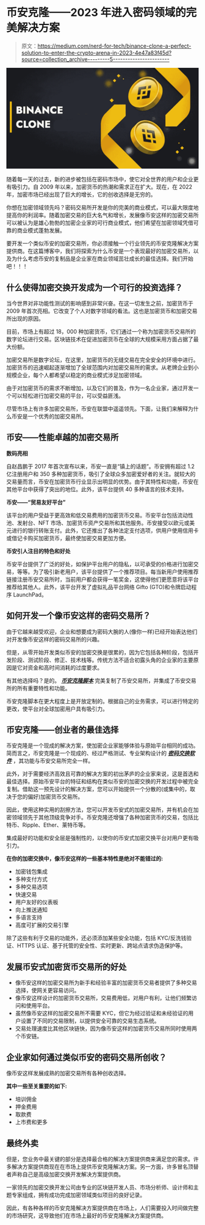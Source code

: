 # 币安克隆——2023 年进入密码领域的完美解决方案

> 原文：<https://medium.com/nerd-for-tech/binance-clone-a-perfect-solution-to-enter-the-crypto-arena-in-2023-4e47a83f45d?source=collection_archive---------5----------------------->

![](img/95ad6afed3b11b9308c4d8c6245bcf64.png)

随着每一天的过去，新的进步被包括在密码市场中，使它对全世界的用户和企业更有吸引力。自 2009 年以来，加密货币的热潮和需求正在扩大。现在，在 2022 年，加密市场已经出现了巨大的增长，它的创收选择是无穷的。

你想在加密领域领先吗？密码交易所开发是你的完美的商业模式，可以最大限度地提高你的利润率。随着加密交易的巨大名气和增长，发展像币安这样的加密交易所可以被认为是雄心勃勃的加密企业家的可行商业模式，他们希望在加密领域凭借可靠的商业模式蓬勃发展。

要开发一个类似币安的加密交易所，你必须接触一个行业领先的币安克隆解决方案提供商。在这篇博客中，我们将探索为什么币安是一个表现最好的加密交易所，以及为什么考虑币安的复制品是企业家在商业领域茁壮成长的最佳选择。我们开始吧！！！

## 什么使得加密交换开发成为一个可行的投资选择？

当今世界对非功能性测试的影响感到非常兴奋。在这一切发生之前，加密货币于 2009 年首次亮相。它改变了个人对数字领域的看法。这也是加密货币和加密交易所出现的原因。

目前，市场上有超过 18，000 种加密货币，它们通过一个称为加密货币交易所的数字论坛进行交易。区块链技术在促进加密货币在全球的大规模采用方面占据了最大份额。

加密交易所是数字论坛，在这里，加密货币的无缝交易在完全安全的环境中进行。加密货币的迅速崛起逐渐增加了全球范围内对加密交易所的需求。从老牌企业到小规模企业，每个人都希望以稳定的商业模式涉足加密领域。

由于对加密货币的需求不断增加，以及它们的普及，作为一名企业家，通过开发一个可以轻松进行加密交易的平台，可以受益匪浅。

尽管市场上有许多加密交易所，币安在联盟中遥遥领先。下面，让我们来解释为什么币安是一个优秀的加密交易所。

## 币安——性能卓越的加密交易所

**数码亮相**

自赵昌鹏于 2017 年首次宣布以来，币安一直是“镇上的话题”。币安拥有超过 1.2 亿注册用户和 350 多种加密货币，吸引了全球众多加密爱好者的关注。就较大的交易量而言，币安在加密货币行业显示出明显的优势。由于其特性和功能，币安在其他平台中获得了突出的地位。此外，该平台提供 40 多种语言的技术支持。

**币安——“贸易友好平台”**

该平台的用户受益于更高效和低交易费用的加密货币交易。币安平台包括流动性池、发射台、NFT 市场、加密货币资产交易所和其他服务。币安接受以欧元或美元进行的银行转账支付。此外，它还推出了各种法定支付选项，供用户使用信用卡或借记卡购买加密货币，最终使加密交易更加方便。

**币安引人注目的特色和好处**

币安平台提供了广泛的好处，如保护平台用户的隐私，以可承受的价格进行加密交易，等等。为了吸引新老用户，该平台提供了一个推荐项目。每当新用户使用推荐链接注册币安交易所时，当前用户都会获得一笔奖金，这使得他们更愿意将该平台推荐给其他人。此外，该平台开发了虚拟礼品平台网络 Gifto (GTO)和令牌启动程序 LaunchPad。

## 如何开发一个像币安这样的密码交易所？

由于它越来越受欢迎，企业和想要成为密码大腕的人(像你一样)已经开始表达他们对开发像币安这样的密码交易所的兴趣。

但是，从零开始开发类似币安的加密交换是很累的，因为它包括各种阶段，包括开发阶段、测试阶段、修正、技术栈等。传统方法不适合初露头角的企业家的主要原因是它对资金和高时间消耗的过度要求。

有其他选择吗？是的。 [***币安克隆脚本***](https://www.infiniteblocktech.com/binance-clone?utm_source=nerdfortech&utm_medium=guestblog&utm_campaign=naveen) 完美复制了币安交易所，并集成了币安交易所的所有重要特性和功能。

币安克隆脚本在更大程度上是开放定制的。根据自己的业务需求，可以进行特定的更改，使平台对全球加密用户具有吸引力。

## 币安克隆——创业者的最佳选择

币安克隆是一个现成的解决方案，使加密企业家能够体验与原始平台相同的成功。简而言之，币安克隆是一个现成的、经过严格测试、专业架构设计的 [***密码交换软件***](https://www.infiniteblocktech.com/cryptocurrency-exchange-software?utm_source=nerdfortech&utm_medium=guestblog&utm_campaign=naveen) ，其功能与币安交易所完全一样。

此外，对于需要经济高效且可靠的解决方案的初出茅庐的企业家来说，这是首选和最佳选择。原始币安平台的特征和结构在类似币安的加密交换的开发过程中被完全复制。借助这一预先设计的解决方案，您可以开始提供一个分散的(或集中的，取决于您的偏好)加密货币交易所。

因此，使用这种实用的刮擦方法，您可以开发币安式的加密交易所，并有机会在加密领域领先于其他顶级竞争对手。币安克隆还增强了各种加密货币的交易，包括比特币、Ripple、Ether、莱特币等。

集成最好的功能和安全层是强制性的，以使你的币安式加密交换平台对用户更有吸引力。

**在你的加密交换中，像币安这样的一些基本特性是绝对不能错过的:**

*   加密钱包集成
*   多种支付方式
*   多种交易选项
*   快速交易
*   用户友好的仪表板
*   向上推送通知
*   多语言支持
*   高度可扩展的交易引擎

除了这些有利于交易的功能外，还必须添加某些安全功能，包括 KYC/反洗钱验证、HTTPS 认证、基于托管的安全性、实时更新、跨站点请求伪造保护等。

## 发展币安式加密货币交易所的好处

*   像币安这样的加密交易所为新手和经验丰富的加密货币交易者提供了多种交易选择，使网关更容易访问。
*   像币安这样设计的加密货币交易所，交易费用低，对用户有利，让他们频繁访问和使用平台。
*   虽然像币安这样的加密交易所不需要 KYC，但它为经过验证和未经验证的用户设置了不同的交易限制，以提供安全可靠的交易生态系统。
*   交易处理速度比其他区块链快，因为像币安这样的加密货币交易所同时使用两个币安链。

## 企业家如何通过类似币安的密码交易所创收？

像币安这样发展成熟的加密交易所有各种创收选择。

**其中一些至关重要的如下:**

*   培训佣金
*   押金费用
*   取款费
*   上市费和更多

## 最终外卖

但是，您业务中最关键的部分是选择最合格的解决方案提供商来满足您的需求。许多解决方案提供商现在在市场上提供币安克隆解决方案。另一方面，许多冒名顶替者声称自己是高级加密交换开发解决方案提供商。

一家领先的加密交换开发公司由专业的区块链开发人员、市场分析师、设计师和主题专家组成，拥有成功完成加密领域类似项目的良好记录。

因此，有各种各样的币安克隆解决方案提供商在市场上，人们需要投入时间做完整的市场研究，这导致他们在市场上最好的币安克隆解决方案提供商。